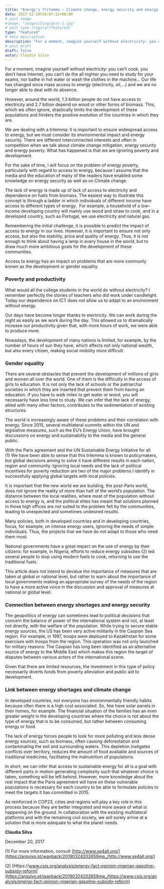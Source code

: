 ```yaml
---
title: "Energy’s Trilemma – Climate change, energy security and energy poverty"
date: 2017-12-20T10:07:21+06:00
# post image
#image: "images/blog/post-1.jpg"
# post type (regular/featured)
type: "featured"
# meta description
description: "For a moment, imagine yourself without electricity: you can’t cook, you don’t have Internet, you can’t do the all nighter you need to study for your exams, nor bathe in hot water or wash the clothes in the machine… Our life has changed since mass access to energy (electricity, oil,…) and we are no longer able to deal with its absence."
# post draft
draft: false
autor: Cláudia Silva
---
```


For a moment, imagine yourself without electricity: you can’t cook, you don’t have Internet, you can’t do the all nighter you need to study for your exams, nor bathe in hot water or wash the clothes in the machine… Our life has changed since mass access to energy (electricity, oil,…) and we are no longer able to deal with its absence.

However, around the world, 1.3 billion people do not have access to electricity and 2.7 billion depend on wood or other forms of biomass. This, which we often ignore, drastically limits the development of these populations and hinders the positive evolution of the countries in which they are.

We are dealing with a trilemma: it is important to ensure widespread access to energy, but we must consider its environmental impact and energy security. There are different interconnected interests and often in competition when we talk about climate change mitigation, energy security and energy poverty. What has happened is that we are ignoring poverty and development.

For the sake of time, I will focus on the problem of energy poverty, particularly with regard to access to energy, because I assume that the media and the education of many of the readers have enabled some knowledge on energy security as well as on Climate change.

The lack of energy is made up of lack of access to electricity and dependence on fuels from biomass. The easiest way to illustrate this concept is through a ladder in which individuals of different income have access to different types of energy.  For example, a household of a low-income developing country will mainly use wood and straw to cook, and in a developed country, such as Portugal, we use electricity and natural gas.

Remembering the initial challenge, it is possible to predict the impact of access to energy in our lives. However, it is important to ensure not only access, but also the stability, price and quality of energy. Thus, it is not enough to think about having a lamp in every house in the world, but to draw much more ambitious goals for the development of these communities.

Access to energy has an impact on problems that are more commonly known as the development or gender equality.

### Poverty and productivity

What would all the college students in the world do without electricity? I remember perfectly the stories of teachers who did work under candlelight. Today our dependence on ICT does not allow us to adapt to an environment without energy.

Our days have become longer thanks to electricity. We can work during the night as easily as we work during the day. This allowed us to dramatically increase our productivity given that, with more hours of work, we were able to produce more.

Nowadays, the development of many nations is limited, for example, by the number of hours of sun they have, which affects not only national wealth, but also every citizen, making social mobility more difficult.

### Gender equality

There are several obstacles that prevent the development of millions of girls and women all over the world. One of them is the difficulty in the access of girls to education. It is not only the lack of schools or the patriarchal societies in which they are inserted that prevent them from having an education. If you have to walk miles to get water or wood, you will necessarily have less time to study. We can infer that the lack of energy, allied with many other factors, contributes to the sedimentation of existing structures.

The world is increasingly aware of these problems and their correlation with energy. Since 2015, several multilateral summits within the UN and legislative measures, such as the EU’s Energy Union, have brought discussions on energy and sustainability to the media and the general public.

With the Paris agreement and the UN Sustainable Energy Initiative for all (1) We have been able to sense that this trilemma is known to policymakers, but global decisions aiming to solve it have different results in each nation, region and community. Ignoring local needs and the lack of political incentives for poverty reduction are two of the major problems I identify in successfully applying global targets with local policies.

It is important that the new world we are building, the post-Paris world, does not ignore the reality of more than half of the world’s population. The distance between the local realities, where most of the population without access to energy is, and the political elites has meant that solutions planned in those high offices are not suited to the problem felt by the communities, leading to unexpected and sometimes undesired results.

Many policies, both in developed countries and in developing countries, focus, for example, on intense energy users, ignoring the needs of simple individuals. Thus, the projects that we have do not adapt to those who need them most.

National governments have a great impact on the use of energy by their citizens: for example, in Nigeria, efforts to reduce energy subsidies (2) led several people to stop using modern fuels to cook, returning to use the traditional fuels.

This article does not intend to devalue the importance of measures that are taken at global or national level, but rather to warn about the importance of local governments making an appropriate survey of the needs of the region to have a more active voice in the discussion and approval of measures at national or global level.

### Connection between energy shortages and energy security

The geopolitics of energy can sometimes lead to political decisions that concern the balance of power of the international system and not, at least not directly, with the welfare of the population. While trying to secure stable energy sources, the US has been very active militarily in the Caspian Sea region. For example, in 1997, troops were deployed to Kazakhstan for some exercises with troops from the region. This operation was not only launched for military reasons: The Caspian has long been identified as an alternative source of energy to the Middle East which makes this region the target of disputes between various actors of the international scene.

Given that there are limited resources, the investment in this type of policy necessarily diverts funds from poverty alleviation and public aid to development.

### Link between energy shortages and climate change

In developed countries, not everyone has environmentally friendly habits because often there is a high cost associated. So, few have solar panels in their homes, for example. The financial situation of the families has an even greater weight in the developing countries where the choice is not about the type of energy that is to be consumed, but rather between consuming energy or food.

The lack of energy forces people to look for more polluting and less dense energy sources, such as biomass, often causing deforestation and contaminating the soil and surrounding waters. This depletion instigates conflicts over territory, reduces the amount of food available and sources of traditional medicines, facilitating the malnutrition of populations.

In short, we can infer that access to sustainable energy for all is a goal with different parts in motion generating complexity such that whatever choice is taken, something will be left behind. However, more knowledge about the real impact that the Paris agreement will have on these vulnerable populations is necessary for each country to be able to formulate policies to meet the targets it has committed in 2015.

As reinforced in COP23, cities and regions will play a key role in this process because they are better integrated and more aware of what is happening on the ground. In collaboration with the existing multilateral platforms and with the remaining civil society, we will surely arrive at a solution that is more adequate to what the planet needs.

**Cláudia Silva**

December 20, 2017

(1) For more information, consult [http://www.se4all.org/](https://arquivo.pt/wayback/20190324202659mp_/http://www.se4all.org/)

(2) [Https://www.csis.org/analysis/energy-fact-opinion-nigerian-gasoline-subsidy-reform](https://arquivo.pt/wayback/20190324202659mp_/https://www.csis.org/analysis/energy-fact-opinion-nigerian-gasoline-subsidy-reform)
